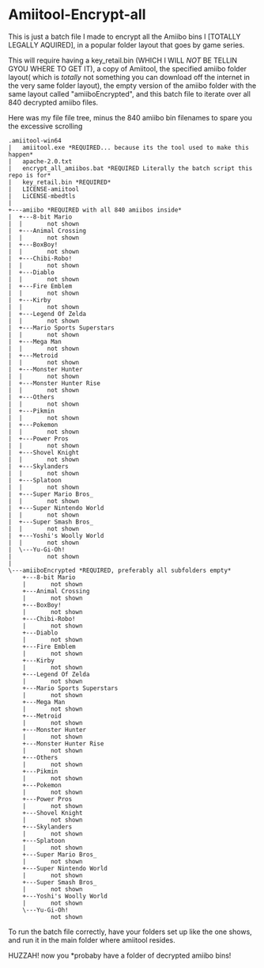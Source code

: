 # Amiitool-Encrypt-all
This is just a batch file I made to encrypt all the Amiibo bins I [TOTALLY LEGALLY AQUIRED], in a popular folder layout that goes by game series.

This will require having a key_retail.bin (WHICH I WILL *NOT* BE TELLIN GYOU WHERE TO GET IT), a copy of Amiitool, the specified amiibo folder layout( which is *totally* not something you can download off the internet in the very same folder layout), the empty version of the amiibo folder with the same layout called "amiiboEncrypted", and this batch file to iterate over all 840 decrypted amiibo files.

Here was my file file tree, minus the 840 amiibo bin filenames to spare you the excessive scrolling
```
.amiitool-win64
|   amiitool.exe *REQUIRED... because its the tool used to make this happen*
|   apache-2.0.txt
|   encrypt_all_amiibos.bat *REQUIRED Literally the batch script this repo is for*
|   key_retail.bin *REQUIRED*
|   LICENSE-amiitool
|   LiCENSE-mbedtls
|   
+---amiibo *REQUIRED with all 840 amiibos inside*
|  +---8-bit Mario
|  |       not shown
|  +---Animal Crossing
|  |       not shown
|  +---BoxBoy!
|  |       not shown
|  +---Chibi-Robo!
|  |       not shown
|  +---Diablo
|  |       not shown
|  +---Fire Emblem
|  |       not shown
|  +---Kirby
|  |       not shown
|  +---Legend Of Zelda
|  |       not shown
|  +---Mario Sports Superstars
|  |       not shown
|  +---Mega Man
|  |       not shown
|  +---Metroid
|  |       not shown
|  +---Monster Hunter
|  |       not shown
|  +---Monster Hunter Rise
|  |       not shown
|  +---Others
|  |       not shown
|  +---Pikmin
|  |       not shown
|  +---Pokemon
|  |       not shown
|  +---Power Pros
|  |       not shown
|  +---Shovel Knight
|  |       not shown
|  +---Skylanders
|  |       not shown
|  +---Splatoon
|  |       not shown
|  +---Super Mario Bros_
|  |       not shown
|  +---Super Nintendo World
|  |       not shown
|  +---Super Smash Bros_
|  |       not shown
|  +---Yoshi's Woolly World
|  |       not shown     
|  \---Yu-Gi-Oh!
|          not shown
|           
\---amiiboEncrypted *REQUIRED, preferably all subfolders empty*
    +---8-bit Mario
    |       not shown
    +---Animal Crossing
    |       not shown
    +---BoxBoy!
    |       not shown
    +---Chibi-Robo!
    |       not shown
    +---Diablo
    |       not shown
    +---Fire Emblem
    |       not shown
    +---Kirby
    |       not shown
    +---Legend Of Zelda
    |       not shown
    +---Mario Sports Superstars
    |       not shown
    +---Mega Man
    |       not shown
    +---Metroid
    |       not shown
    +---Monster Hunter
    |       not shown
    +---Monster Hunter Rise
    |       not shown
    +---Others
    |       not shown
    +---Pikmin
    |       not shown
    +---Pokemon
    |       not shown
    +---Power Pros
    |       not shown
    +---Shovel Knight
    |       not shown
    +---Skylanders
    |       not shown
    +---Splatoon
    |       not shown
    +---Super Mario Bros_
    |       not shown
    +---Super Nintendo World
    |       not shown
    +---Super Smash Bros_
    |       not shown
    +---Yoshi's Woolly World
    |       not shown     
    \---Yu-Gi-Oh!
            not shown
```

To run the batch file correctly, have your folders set up like the one shows, and run it in the main folder where amiitool resides.

HUZZAH! now you \*probaby have a folder of decrypted amiibo bins!
